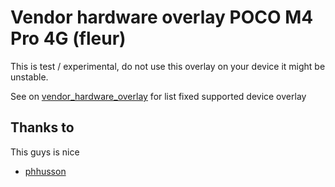 # Vendor hardware overlay POCO M4 Pro 4G (fleur)
This is test / experimental, do not use this overlay on your device it might be unstable.

See on [vendor_hardware_overlay](https://github.com/TrebleDroid/vendor_hardware_overlay) for list fixed supported device overlay

## Thanks to
This guys is nice
- [phhusson](https://github.com/phhusson)